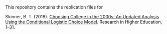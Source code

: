 This repository contains the replication files for  

Skinner, B. T. (2018). [Choosing College in the 2000s: An Updated
Analysis Using the Conditional Logistic Choice
Model](https://link.springer.com/article/10.1007/s11162-018-9507-1). Research
in Higher Education, 1–31.  

